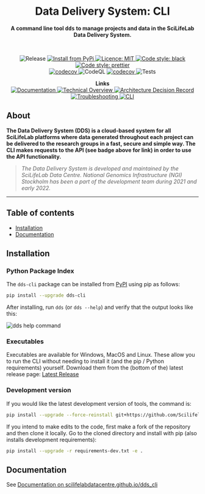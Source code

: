 <p>
   <h1 align="center">Data Delivery System: CLI</h1>
</p>

<p align="center">
    <b>A command line tool <TT>dds</TT> to manage projects and data in the SciLifeLab Data Delivery System.</b>
</p>
<br />

<p align="center">
<img alt="Release" src="https://img.shields.io/github/v/release/SciLifeLabDataCentre/dds_cli">
<a href="https://pypi.org/project/dds-cli/">
    <img alt="Install from PyPi" src="https://img.shields.io/badge/install%20with-PyPI-blue.svg?logo=pypi">
</a>
<a href="https://opensource.org/licenses/MIT">
    <img alt="Licence: MIT" src="https://img.shields.io/badge/License-MIT-yellow.svg">
</a>
<a href="[https://opensource.org/licenses/MIT](https://github.com/psf/black)">
    <img alt="Code style: black" src="https://img.shields.io/badge/code%20style-black-000000.svg">
</a>
<a href="https://prettier.io/">
    <img alt="Code style: prettier" src="https://img.shields.io/badge/code_style-prettier-ff69b4.svg">
</a>
<br />
<a href="https://github.com/ScilifelabDataCentre/dds_cli/actions/workflows/lint-black-cli.yml">
    <img alt="codecov" src="https://github.com/ScilifelabDataCentre/dds_cli/actions/workflows/lint-black-cli.yml/badge.svg?event=push">
</a>
<img alt="CodeQL" src="https://github.com/ScilifelabDataCentre/dds_cli/actions/workflows/codeql-cli.yml/badge.svg">
<a href="https://codecov.io/gh/ScilifelabDataCentre/dds_web">
    <img alt="codecov" src="https://codecov.io/gh/ScilifelabDataCentre/dds_cli/branch/dev/graph/badge.svg?token=r5tM6o08Sd">
</a>
<img alt="Tests" src="https://github.com/ScilifelabDataCentre/dds_cli/actions/workflows/pytest-cli.yml/badge.svg">
</p>

<p align="center">
<b>Links</b>
<br />
<a href="https://scilifelabdatacentre.github.io/dds_cli/">
    <img alt="Documentation" src="https://img.shields.io/badge/-Documentation-222222?logo=github-pages">
</a>
<a href="https://github.com/ScilifelabDataCentre/dds_web/blob/master/doc/Technical-Overview.pdf">
    <img alt="Technical Overview" src="https://img.shields.io/badge/-Technical%20Overview-informational?logo=github">
</a>
<a href="https://github.com/ScilifelabDataCentre/dds_web/wiki/Architecture-Decision-Record,-ADR">
    <img alt="Architecture Decision Record" src="https://img.shields.io/badge/-ADR-000000?logo=github">
</a>
<a href="https://github.com/ScilifelabDataCentre/dds_web/blob/master/doc/Troubleshooting.pdf">
    <img alt="Troubleshooting" src="https://img.shields.io/badge/-Troubleshooting%20Guide-red?logo=github">
</a>
<a href="https://github.com/ScilifelabDataCentre/dds_web">
    <img alt="CLI" src="https://img.shields.io/badge/-Web / API-yellow?logo=github">
</a>
</p>

## About

**The Data Delivery System (DDS) is a cloud-based system for all SciLifeLab platforms where data generated throughout each project can be delivered to the research groups in a fast, secure and simple way. The CLI makes requests to the API (see badge above for link) in order to use the API functionality.**

> _The Data Delivery System is developed and maintained by the SciLifeLab Data Centre. National Genomics Infrastructure (NGI) Stockholm has been a part of the development team during 2021 and early 2022._

---

## Table of contents

- [Installation](#installation)
- [Documentation](#documentation)

## Installation

### Python Package Index

The `dds-cli` package can be installed from [PyPI](https://pypi.python.org/pypi/dds_cli/) using pip as follows:

```bash
pip install --upgrade dds-cli
```

After installing, run `dds` (or `dds --help`) and verify that the output looks like this:

![dds help command](img/dds-help-1.svg)

### Executables

Executables are available for Windows, MacOS and Linux. These allow you to run the CLI without needing to install it (and the pip / Python requirements) yourself. Download them from the (bottom of the) latest release page: [Latest Release](https://github.com/ScilifelabDataCentre/dds_cli/releases/latest/)

### Development version

If you would like the latest development version of tools, the command is:

```bash
pip install --upgrade --force-reinstall git+https://github.com/ScilifelabDataCentre/dds_cli.git@dev
```

If you intend to make edits to the code, first make a fork of the repository and then clone it locally.
Go to the cloned directory and install with pip (also installs development requirements):

```bash
pip install --upgrade -r requirements-dev.txt -e .
```

## Documentation

See [Documentation on scilifelabdatacentre.github.io/dds\_cli](https://scilifelabdatacentre.github.io/dds_cli/)

